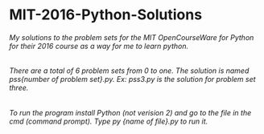 # MIT-2016-Python-Solutions
###### My solutions to the problem sets for the MIT OpenCourseWare for Python for their 2016 course as a way for me to learn python.
###### There are a total of 6 problem sets from 0 to one. The solution is named pss{number of problem set}.py. Ex: pss3.py is the solution for problem set three. 
###### To run the program install Python (not verision 2) and go to the file in the cmd (command prompt). Type py {name of file}.py to run it.
